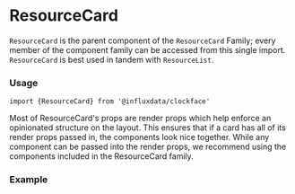 # ResourceCard

`ResourceCard` is the parent component of the `ResourceCard` Family; every member of the component family can be accessed from this single import. `ResourceCard` is best used in tandem with `ResourceList`.

### Usage
```tsx
import {ResourceCard} from '@influxdata/clockface'
```

Most of ResourceCard's props are render props which help enforce an opinionated structure on the layout. This ensures that if a card has all of its render props passed in, the components look nice together. While any component can be passed into the render props, we recommend using the components included in the ResourceCard family.

### Example
<!-- STORY -->

<!-- STORY HIDE START -->

<!-- STORY HIDE END -->

<!-- PROPS -->
